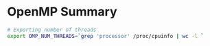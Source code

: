 OpenMP Summary
====


```bash
# Exporting number of threads
export OMP_NUM_THREADS=`grep 'processor' /proc/cpuinfo | wc -l `
```

